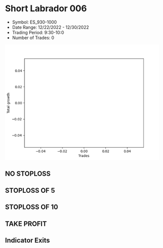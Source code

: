 # Short Labrador 006 
- Symbol: ES_930-1000
- Date Range: 12/22/2022 - 12/30/2022
- Trading Period: 9:30-10:0
- Number of Trades: 0

![Plot](ShortLabrador006ES_930-1000.png)
## NO STOPLOSS














## STOPLOSS OF 5














## STOPLOSS OF 10














## TAKE PROFIT











## Indicator Exits


